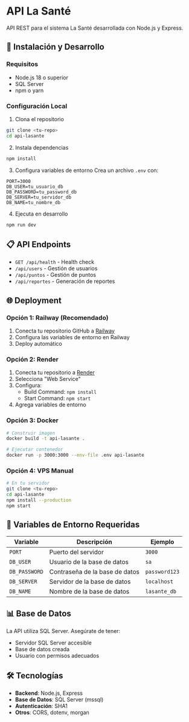# API La Santé

API REST para el sistema La Santé desarrollada con Node.js y Express.

## 🚀 Instalación y Desarrollo

### Requisitos
- Node.js 18 o superior
- SQL Server
- npm o yarn

### Configuración Local

1. Clona el repositorio
```bash
git clone <tu-repo>
cd api-lasante
```

2. Instala dependencias
```bash
npm install
```

3. Configura variables de entorno
Crea un archivo `.env` con:
```env
PORT=3000
DB_USER=tu_usuario_db
DB_PASSWORD=tu_password_db
DB_SERVER=tu_servidor_db
DB_NAME=tu_nombre_db
```

4. Ejecuta en desarrollo
```bash
npm run dev
```

## 📋 API Endpoints

- `GET /api/health` - Health check
- `/api/users` - Gestión de usuarios
- `/api/puntos` - Gestión de puntos
- `/api/reportes` - Generación de reportes

## 🌐 Deployment

### Opción 1: Railway (Recomendado)

1. Conecta tu repositorio GitHub a [Railway](https://railway.app)
2. Configura las variables de entorno en Railway
3. Deploy automático

### Opción 2: Render

1. Conecta tu repositorio a [Render](https://render.com)
2. Selecciona "Web Service"
3. Configura:
   - Build Command: `npm install`
   - Start Command: `npm start`
4. Agrega variables de entorno

### Opción 3: Docker

```bash
# Construir imagen
docker build -t api-lasante .

# Ejecutar contenedor
docker run -p 3000:3000 --env-file .env api-lasante
```

### Opción 4: VPS Manual

```bash
# En tu servidor
git clone <tu-repo>
cd api-lasante
npm install --production
npm start
```

## 🔧 Variables de Entorno Requeridas

| Variable | Descripción | Ejemplo |
|----------|-------------|---------|
| `PORT` | Puerto del servidor | `3000` |
| `DB_USER` | Usuario de la base de datos | `sa` |
| `DB_PASSWORD` | Contraseña de la base de datos | `password123` |
| `DB_SERVER` | Servidor de la base de datos | `localhost` |
| `DB_NAME` | Nombre de la base de datos | `lasante_db` |

## 📊 Base de Datos

La API utiliza SQL Server. Asegúrate de tener:
- Servidor SQL Server accesible
- Base de datos creada
- Usuario con permisos adecuados

## 🛠️ Tecnologías

- **Backend**: Node.js, Express
- **Base de Datos**: SQL Server (mssql)
- **Autenticación**: SHA1
- **Otros**: CORS, dotenv, morgan 